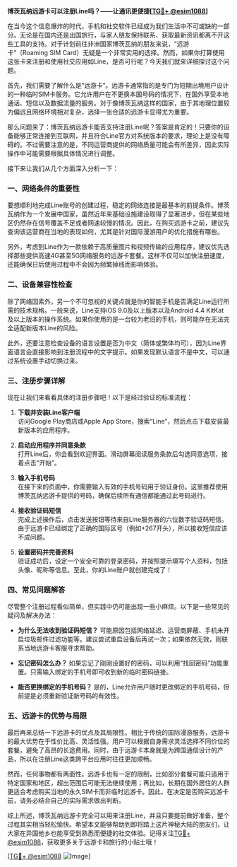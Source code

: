 **博茨瓦纳远游卡可以注册Line吗？——让通讯更便捷[[TG💪+ @esim1088](https://t.me/s/esim1088)]**

在当今这个信息爆炸的时代，手机和社交软件已经成为我们生活中不可或缺的一部分。无论是在国内还是出国旅行，与家人朋友保持联系、获取最新资讯都离不开这些工具的支持。对于计划前往非洲国家博茨瓦纳的朋友来说，“远游卡”（Roaming SIM Card）无疑是一个非常实用的选择。然而，如果你打算使用这张卡来注册和使用社交应用如Line，是否可行呢？今天我们就来详细探讨这个问题。

首先，我们需要了解什么是“远游卡”。远游卡通常指的是专门为短期出境用户设计的一种临时SIM卡服务。它允许用户在不更换本国号码的情况下，在国外享受本地通话、短信以及数据流量的服务。对于像博茨瓦纳这样的国家，由于其地理位置较为偏远且网络环境相对复杂，选择一张合适的远游卡显得尤为重要。

那么问题来了：博茨瓦纳远游卡能否支持注册Line呢？答案是肯定的！只要你的设备能够正常连接到互联网，并且符合Line官方对系统版本的要求，理论上是没有障碍的。不过需要注意的是，不同运营商提供的网络质量可能会有所差异，因此实际操作中可能需要根据具体情况进行调整。

接下来让我们从几个方面深入分析一下：

### 一、网络条件的重要性

要想顺利地完成Line账号的创建过程，稳定的网络连接是最基本的前提条件。博茨瓦纳作为一个发展中国家，虽然近年来基础设施建设取得了显著进步，但在某些地区仍然存在信号覆盖不足或者网速较慢的情况。因此，在购买远游卡之前，建议先查询该运营商在当地的表现如何，尤其是针对国际漫游用户的优化措施有哪些。

另外，考虑到Line作为一款依赖于高质量图片和视频传输的应用程序，建议优先选择那些提供高速4G甚至5G网络服务的远游卡套餐。这样不仅可以加快注册速度，还能确保日后使用过程中不会因为频繁掉线而影响体验。

### 二、设备兼容性检查

除了网络因素外，另一个不可忽视的关键点就是你的智能手机是否满足Line运行所需的技术规格。一般来说，Line支持iOS 9.0及以上版本以及Android 4.4 KitKat及以上版本的操作系统。如果你使用的是一台较为老旧的手机，则可能存在无法完全适配新版本Line的风险。

此外，还要注意检查设备的语言设置是否为中文（简体或繁体均可），因为Line界面语言会直接影响到注册流程中的文字提示。如果发现默认语言不是中文，可以通过系统设置手动切换过来。

### 三、注册步骤详解

现在让我们来看看具体的注册步骤吧！以下是经过验证的标准流程：

1. **下载并安装Line客户端**  
   访问Google Play商店或Apple App Store，搜索“Line”，然后点击下载安装最新版本的应用程序。

2. **启动应用程序并同意条款**  
   打开Line后，你会看到欢迎界面。滑动屏幕阅读服务条款后勾选同意选项，接着点击“开始”。

3. **输入手机号码**  
   在接下来的页面中，你需要输入有效的手机号码用于验证身份。这里推荐使用博茨瓦纳远游卡提供的号码，确保后续所有通信都能通过此号码进行。

4. **接收验证码短信**  
   完成上述操作后，点击发送按钮等待来自Line服务器的六位数字验证码短信。由于远游卡已经绑定了正确的国际区号（例如+267开头），所以接收短信应该不成问题。

5. **设置密码并完善资料**  
   验证成功后，设定一个安全可靠的登录密码，并按照提示填写个人资料，包括头像、昵称等信息。至此，你的Line账户就创建完成了！

### 四、常见问题解答

尽管整个注册过程看似简单，但实践中仍可能出现一些小麻烦。以下是一些常见的疑问及解决办法：

- **为什么无法收到验证码短信？**
  可能原因包括网络延迟、运营商屏蔽、手机未开启垃圾邮件过滤功能等。建议尝试重启设备后再试一次；如果依然无效，则联系当地远游卡客服寻求帮助。

- **忘记密码怎么办？**
  如果忘记了刚刚设置好的密码，可以利用“找回密码”功能重置。只需输入绑定的手机号即可收到新的临时密码链接。

- **能否更换绑定的手机号码？**
  是的，Line允许用户随时更改绑定的手机号码，但前提是必须重新验证新号码的有效性。

### 五、远游卡的优势与局限

最后再来总结一下远游卡的优点及其局限性。相比于传统的国际漫游服务，远游卡的最大优势在于性价比高、灵活性强。用户可以根据自身需求灵活选择不同价位的套餐，避免了高昂的长途费用。同时，由于远游卡本身就是为跨国通信设计的产品，所以在注册Line这类跨平台应用时往往更加顺畅。

然而，任何事物都有两面性。远游卡也有一定的限制，比如部分套餐可能只适用于特定国家和地区，超出范围后可能无法继续使用；再比如，长期在国外居住的人群更适合考虑购买当地的永久SIM卡而非临时远游卡。因此，在决定是否购买远游卡前，请务必结合自己的实际需求做出判断。

综上所述，博茨瓦纳远游卡完全可以用来注册Line，并且只要提前做好准备，整个过程其实相当轻松愉快。希望本文能够帮助到即将踏上这片神秘大陆的朋友们，让大家在异国他乡也能享受到熟悉而便捷的社交体验。记得关注[TG💪+ @esim1088](https://t.me/s/esim1088)，获取更多关于远游卡和旅行的小贴士哦！

[[TG💪+ @esim1088](https://t.me/s/esim1088) ![Image](https://i.postimg.cc/4NQfJmqS/Snipaste-2025-05-13-00-14-12.png)]